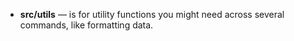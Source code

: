- **src/utils** — is for utility functions you might need across several commands, like formatting data.
